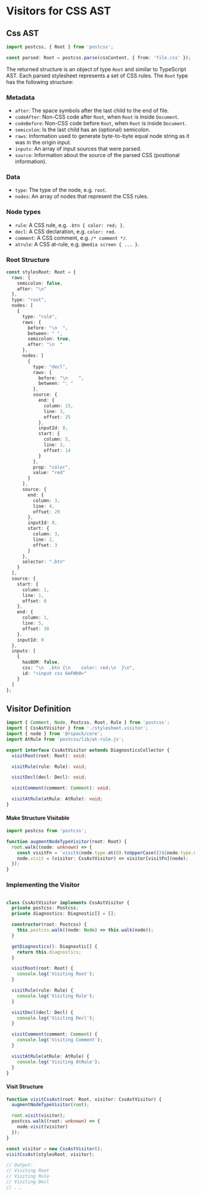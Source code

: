 # Visitors for CSS AST

## Css AST


```ts
import postcss, { Root } from 'postcss';

const parsed: Root = postcss.parse(cssContent, { from: 'file.css' });
``` 

The returned structure is an object of type `Root` and similar to TypeScript AST.
Each parsed stylesheet represents a set of CSS rules. The `Root` type has the following structure:

### Metadata

- `after`: The space symbols after the last child to the end of file.
- `codeAfter`: Non-CSS code after `Root`, when `Root` is inside `Document`.
- `codeBefore`: Non-CSS code before `Root`, when `Root` is inside `Document`.
- `semicolon`: Is the last child has an (optional) semicolon.
- `raws`: Information used to generate byte-to-byte equal node string as it was in the origin input.
- `inputs`: An array of input sources that were parsed.
- `source`: Information about the source of the parsed CSS (positional information).

### Data

- `type`: The type of the node, e.g. `root`.
- `nodes`: An array of nodes that represent the CSS rules.

### Node types

- `rule`: A CSS rule, e.g. `.btn { color: red; }`.
- `decl`: A CSS declaration, e.g. `color: red`.
- `comment`: A CSS comment, e.g. `/* comment */`.
- `atrule`: A CSS at-rule, e.g. `@media screen { ... }`.

### Root Structure

```ts
const stylesRoot: Root = {
  raws: {
    semicolon: false,
    after: "\n"
  },
  type: "root",
  nodes: [
    {
      type: "rule",
      raws: {
        before: "\n  ",
        between: " ",
        semicolon: true,
        after: "\n  "
      },
      nodes: [
        {
          type: "decl",
          raws: {
            before: "\n    ",
            between: ": "
          },
          source: {
            end: {
              column: 15,
              line: 3,
              offset: 25
            },
            inputId: 0,
            start: {
              column: 5,
              line: 3,
              offset: 14
            }
          },
          prop: "color",
          value: "red"
        }
      ],
      source: {
        end: {
          column: 3,
          line: 4,
          offset: 29
        },
        inputId: 0,
        start: {
          column: 3,
          line: 2,
          offset: 3
        }
      },
      selector: ".btn"
    }
  ],
  source: {
    start: {
      column: 1,
      line: 1,
      offset: 0
    },
    end: {
      column: 1,
      line: 5,
      offset: 30
    },
    inputId: 0
  },
  inputs: [
    {
      hasBOM: false,
      css: "\n  .btn {\n    color: red;\n  }\n",
      id: "<input css 6eFWb0>"
    }
  ]
};
```

## Visitor Definition

```ts
import { Comment, Node, Postcss, Root, Rule } from 'postcss';
import { CssAstVisitor } from './stylesheet.visitor';
import { node } from '@rspack/core';
import AtRule from 'postcss/lib/at-rule.js';

export interface CssAstVisitor extends DiagnosticsCollector {
  visitRoot(root: Root): void;

  visitRule(rule: Rule): void;

  visitDecl(decl: Decl): void;

  visitComment(comment: Comment): void;

  visitAtRule(atRule: AtRule): void;
}
```

#### Make Structure Visitable

```ts
import postcss from 'postcss';

function augmentNodeTypeVisitor(root: Root) {
  root.walk((node: unknown) => {
    const visitFn = `visit${node.type.at(0).toUpperCase()}${node.type.slice(1)}`;
    node.visit = (visitor: CssAstVisitor) => visitor[visitFn](node);
  });
}
```

### Implementing the Visitor

```ts

class CssAstVisitor implements CssAstVisitor {
  private postcss: Postcss;
  private diagnostics: Diagnostic[] = [];

  constructor(root: Postcss) {
    this.postcss.walk((node: Node) => this.walk(node));
  }

  getDiagnostics(): Diagnostic[] {
    return this.diagnostics;
  }

  visitRoot(root: Root) {
    console.log('Visiting Root');
  }

  visitRule(rule: Rule) {
    console.log('Visiting Rule');
  }

  visitDecl(decl: Decl) {
    console.log('Visiting Decl');
  }

  visitComment(comment: Comment) {
    console.log('Visiting Comment');
  }

  visitAtRule(atRule: AtRule) {
    console.log('Visiting AtRule');
  }
}
```

#### Visit Structure

```ts
function visitCssAst(root: Root, visitor: CssAstVisitor) {
  augmentNodeTypeVisitor(root);

  root.visit(visitor);
  postcss.walk((root: unknown) => {
    node.visit(visitor)
  });
}

const visitor = new CssAstVisitor();
visitCssAst(stylesRoot, visitor);

// Output:
// Visiting Root
// Visiting Rule
// Visiting Decl
// ...
```





